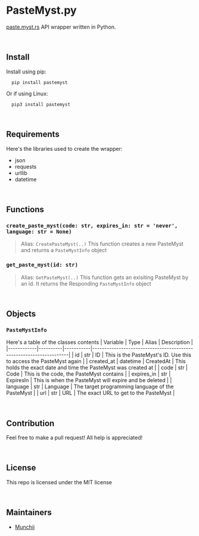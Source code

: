 # PasteMyst.py

[paste.myst.rs](https://paste.myst.rs) API wrapper written in Python.

<br>

## Install

Install using pip:
```
  pip install pastemyst
```
Or if using Linux:
```
  pip3 install pastemyst
```

<br>

## Requirements

Here's the libraries used to create the wrapper:
- json
- requests
- urllib
- datetime

<br>

## Functions
### `create_paste_myst(code: str, expires_in: str = 'never', language: str = None)`

> Alias: `CreatePasteMyst(..)`
This function creates a new PasteMyst and returns a `PasteMystInfo` object

### `get_paste_myst(id: str)`

> Alias: `GetPasteMyst(..)`
This function gets an exisiting PasteMyst by an id. It returns the Responding `PasteMystInfo` object

<br>

## Objects
### `PasteMystInfo`

Here's a table of the classes contents
| Variable   | Type     | Alias     | Description                                                        |
|------------|----------|-----------|--------------------------------------------------------------------|
| id         | str      | ID        | This is the PasteMyst's ID. Use this to access the PasteMyst again |
| created_at | datetime | CreatedAt | This holds the exact date and time the PasteMyst was created at    |
| code       | str      | Code      | This is the code, the PasteMyst contains                           |
| expires_in | str      | ExpiresIn | This is when the PasteMyst will expire and be deleted              |
| language   | str      | Language  | The target programming language of the PasteMyst                   |
| url        | str      | URL       | The exact URL to get to the PasteMyst                              |

<br>

## Contribution

Feel free to make a pull request! All help is appreciated!

<br>

## License

This repo is licensed under the MIT license

<br>

## Maintainers

- [Munchii](https://github.com/Dmunch04)

